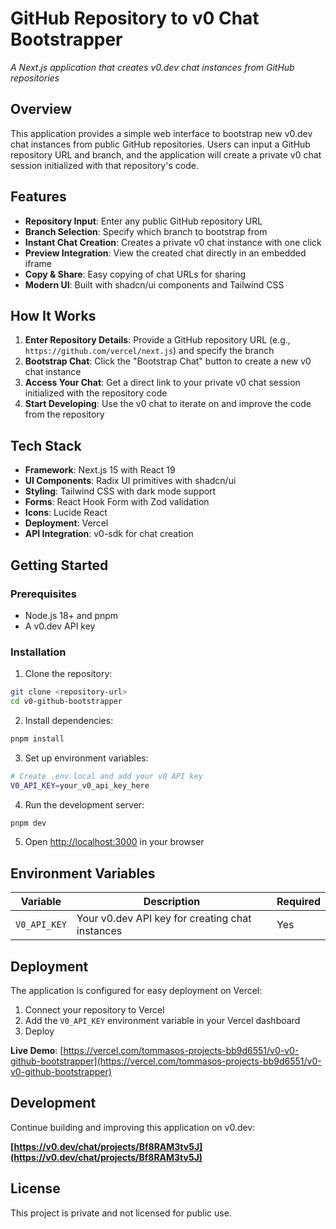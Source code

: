 # GitHub Repository to v0 Chat Bootstrapper

*A Next.js application that creates v0.dev chat instances from GitHub repositories*

## Overview

This application provides a simple web interface to bootstrap new v0.dev chat instances from public GitHub repositories. Users can input a GitHub repository URL and branch, and the application will create a private v0 chat session initialized with that repository's code.

## Features

- **Repository Input**: Enter any public GitHub repository URL
- **Branch Selection**: Specify which branch to bootstrap from
- **Instant Chat Creation**: Creates a private v0 chat instance with one click
- **Preview Integration**: View the created chat directly in an embedded iframe
- **Copy & Share**: Easy copying of chat URLs for sharing
- **Modern UI**: Built with shadcn/ui components and Tailwind CSS

## How It Works

1. **Enter Repository Details**: Provide a GitHub repository URL (e.g., `https://github.com/vercel/next.js`) and specify the branch
2. **Bootstrap Chat**: Click the "Bootstrap Chat" button to create a new v0 chat instance
3. **Access Your Chat**: Get a direct link to your private v0 chat session initialized with the repository code
4. **Start Developing**: Use the v0 chat to iterate on and improve the code from the repository

## Tech Stack

- **Framework**: Next.js 15 with React 19
- **UI Components**: Radix UI primitives with shadcn/ui
- **Styling**: Tailwind CSS with dark mode support
- **Forms**: React Hook Form with Zod validation
- **Icons**: Lucide React
- **Deployment**: Vercel
- **API Integration**: v0-sdk for chat creation

## Getting Started

### Prerequisites

- Node.js 18+ and pnpm
- A v0.dev API key

### Installation

1. Clone the repository:
```bash
git clone <repository-url>
cd v0-github-bootstrapper
```

2. Install dependencies:
```bash
pnpm install
```

3. Set up environment variables:
```bash
# Create .env.local and add your v0 API key
V0_API_KEY=your_v0_api_key_here
```

4. Run the development server:
```bash
pnpm dev
```

5. Open [http://localhost:3000](http://localhost:3000) in your browser

## Environment Variables

| Variable | Description | Required |
|----------|-------------|----------|
| `V0_API_KEY` | Your v0.dev API key for creating chat instances | Yes |

## Deployment

The application is configured for easy deployment on Vercel:

1. Connect your repository to Vercel
2. Add the `V0_API_KEY` environment variable in your Vercel dashboard
3. Deploy

**Live Demo**: [https://vercel.com/tommasos-projects-bb9d6551/v0-v0-github-bootstrapper](https://vercel.com/tommasos-projects-bb9d6551/v0-v0-github-bootstrapper)

## Development

Continue building and improving this application on v0.dev:

**[https://v0.dev/chat/projects/Bf8RAM3tv5J](https://v0.dev/chat/projects/Bf8RAM3tv5J)**

## License

This project is private and not licensed for public use.
